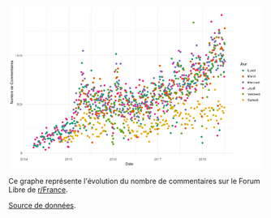 ![Loading image..](plot.png)

Ce graphe représente l'évolution du nombre de commentaires sur le Forum Libre de [r/France](https://reddit.com/r/france).

[Source de données](https://pushshift.io).
